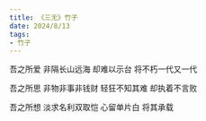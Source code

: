 ```yaml
---
title: 《三无》竹子
date: 2024/8/13
tags:
- 竹子
---
```

吾之所爱
非隔长山远海
却难以示台
将不朽一代又一代

吾之所思
非物非事非钱财
轻狂不知其难
却执着不言败

吾之所想
淡求名利双取恺
心留单片白
将其承载
